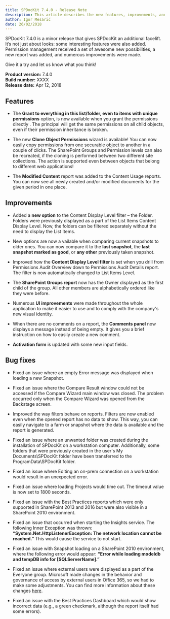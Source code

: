 ```yaml
---
title: SPDocKit 7.4.0 - Release Note
description: This article describes the new features, improvements, and bug fixes that are delivered in SPDocKit 7.4.0.
author: Igor Mesarić
date: 26/02/2018
---
```


SPDocKit 7.4.0 is a minor release that gives SPDocKit an additional facelift. It’s not just about looks: some interesting features were also added. Permission management received a set of awesome new possibilities, a new report was added, and numerous improvements were made. 

Give it a try and let us know what you think!

__Product version:__ 7.4.0  
__Build number:__ XXXX  
__Release date:__ Apr 12, 2018

## Features
* The __Grant to everything in this list/folder, even to items with unique permissions__ option, is now available when you grant the permissions directly . The principal will get the same permissions on all child objects, even if their permission inheritance is broken.

*	The new __Clone Object Permissions__ wizard is available! You can now easily copy permissions from one securable object to another in a couple of clicks. The SharePoint Groups and Permission levels can also be recreated, if the cloning is performed between two different site collections. The action is supported even between objects that belong to different web applications!

*	The __Modified Content__ report was added to the Content Usage reports. You can now see all newly created and/or modified documents for the given period in one place. 

## Improvements

*	Added a __new option__ to the Content Display Level filter – the Folder. Folders were previously displayed as a part of the List Items Content Display Level.  Now, the folders can be filtered separately without the need to display the List Items. 

*	New options are now a vailable when comparing current snapshots to older ones. You can now compare it to the __last snapshot__, the __last snapshot marked as good__, or __any other__ previously taken snapshot. 

*	Improved how the __Content Display Level filter__ is set when you drill from Permissions Audit Overview down to Permissions Audit Details report. The filter is now automatically changed to List Items Level.

*	The __SharePoint Groups report__ now has the Owner displayed as the first child of the group. All other members are alphabetically ordered like they were before.

*	Numerous __UI improvements__ were made throughout the whole application to make it easier to use and to comply with the company's new visual identity. 

*	When there are no comments on a report, the __Comments panel__ now displays a message instead of being empty. It gives you a brief instruction on how  to easily create a new comment.

*	__Activation form__ is updated with some new input fields.

## Bug fixes
*	Fixed an issue where an empty Error message was displayed when loading a new Snapshot.

*	Fixed an issue where the Compare Result window could not be accessed if the Compare Wizard main window was closed.  The problem occurred only when the Compare Wizard was opened from the Backstage screen.

*	Improved the way filters behave on reports. Filters are now enabled even   when the opened report has no data to show. This way, you can easily navigate to a farm or snapshot where the data is available and the report is generated. 

*	Fixed an issue where an unwanted folder was created during the installation of SPDocKit on a workstation computer.  Additionally, some folders that were previously created in the user's My Documents\SPDocKit folder have been transferred to the ProgramData\SPDocKit folder.

*	Fixed an issue where Editing an on-prem connection on a workstation would result in an unexpected error.

*	Fixed an issue where loading Projects would time out. The timeout value is now set to 1800 seconds.   

*	Fixed an issue with the Best Practices reports which were only supported in SharePoint 2013 and 2016 but were also visible in a SharePoint 2010 environment.

*	Fixed an issue that occurred when starting the Insights service. The following Inner Exception was thrown: __“System.Net.HttpListenerException: The network location cannot be reached.”__ This would cause the service to not start.   

*	Fixed an issue with Snapshot loading on a SharePoint 2010 environment, where the following error would appear: __“Error while loading modeldb and tempDB info for [SQLServerName].”__

*	Fixed an issue where external users were displayed as a part of the Everyone group. Microsoft made changes in the behavior and governance of access by external users in Office 365, so we had to make some adjustments. You can find more information about these changes [here](https://support.microsoft.com/en-us/help/4089534/how-to-grant-the-everyone-claim-to-external-users-in-office-365).

*	Fixed an issue with the Best Practices Dashboard which would show incorrect data (e.g., a green checkmark, although the report itself had some errors).

